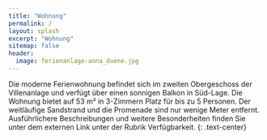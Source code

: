 ```yaml
---
title: "Wohnung"
permalink: /
layout: splash
excerpt: "Wohnung"
sitemap: false
header:
  image: ferienanlage-anna_duene.jpg
---
```

<style>
 td {
    vertical-align: middle;
}
</style>
Die moderne Ferienwohnung befindet sich im zweiten Obergeschoss der Villenanlage und verfügt über einen sonnigen Balkon in Süd-Lage. Die Wohnung bietet auf 53 m² in 3-Zimmern Platz für bis zu 5 Personen. Der weitläufige Sandstrand und die Promenade sind nur wenige Meter entfernt. Ausführlichere Beschreibungen und weitere Besonderheiten finden Sie unter dem externen Link unter der Rubrik Verfügbarkeit.
{: .text-center}
